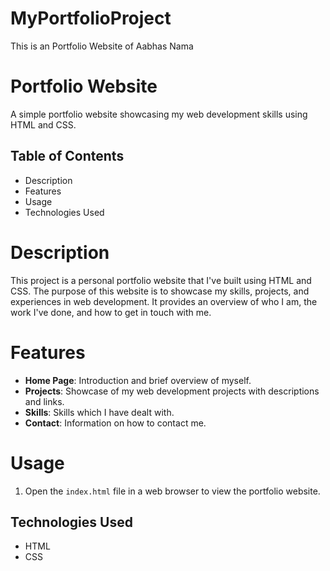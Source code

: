 # MyPortfolioProject
This is an Portfolio Website of Aabhas Nama

# Portfolio Website

A simple portfolio website showcasing my web development skills using HTML and CSS.

## Table of Contents

- Description
- Features
- Usage
- Technologies Used


# Description

This project is a personal portfolio website that I've built using HTML and CSS. The purpose of this website is to showcase my skills, projects, and experiences in web development. It provides an overview of who I am, the work I've done, and how to get in touch with me.


# Features

- **Home Page**: Introduction and brief overview of myself.
- **Projects**: Showcase of my web development projects with descriptions and links.
- **Skills**: Skills which I have dealt with.
- **Contact**: Information on how to contact me.


# Usage

1. Open the `index.html` file in a web browser to view the portfolio website.

## Technologies Used

- HTML
- CSS

